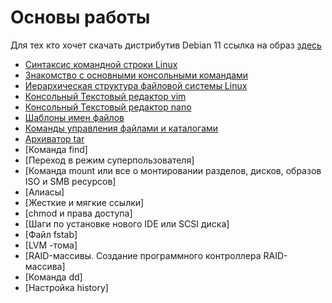 # Основы работы
Для тех кто хочет скачать дистрибутив Debian 11 ссылка на образ [здесь](https://cdimage.debian.org/debian-cd/current/amd64/iso-dvd/debian-11.1.0-amd64-DVD-1.iso)

 *   [Синтаксис командной строки Linux](./level1/lesson1.md)
 *   [Знакомство с основными консольными командами](./level1/lesson2.md)
 *   [Иерархическая структура файловой системы Linux](./level1/lesson3.md)
 *   [Консольный Текстовый редактор vim](./level1/lesson4.md)
 *   [Консольный Текстовый редактор nano](./level1/lesson5.md)
 *   [Шаблоны имен файлов](./level1/lesson6.md)
 *   [Команды управления файлами и каталогами](./level1/lesson7.md)  
 *   [Архиватор tar](./level1/lesson8.md)  
 *   [Команда find]
 *   [Переход в режим суперпользователя]
 *   [Команда mount или все о монтировании разделов, дисков, образов ISO и SMB ресурсов]
 *   [Алиасы]
 *   [Жесткие и мягкие ссылки]
 *   [chmod и права доступа]
 *   [Шаги по установке нового IDE или SCSI диска]
 *   [Файл fstab]
 *   [LVM -тома]
 *   [RAID-массивы. Создание программного контроллера RAID-массива]
 *   [Команда dd]
 *   [Настройка history]
